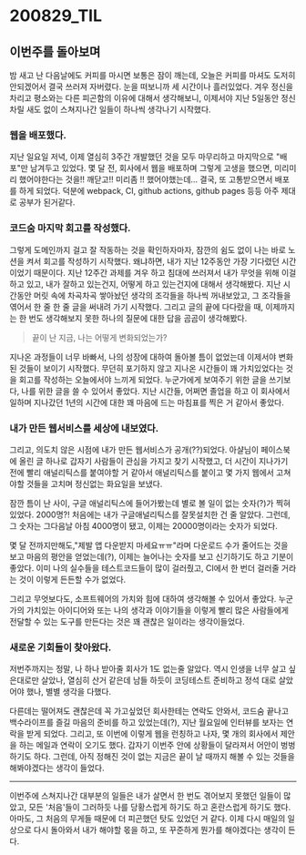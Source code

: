 200829_TIL
===

이번주를 돌아보며
---

밤 새고 난 다음날에도 커피를 마시면 보통은 잠이 깨는데, 오늘은 커피를 마셔도 도저히 안되겠어서 결국 쓰러져 자버렸다. 눈을 떠보니까 세 시간이나 흘러있었다. 겨우 정신을 차리고 평소와는 다른 피곤함의 이유에 대해서 생각해보니, 이제서야 지난 5일동안 정신 차릴 새도 없이 스쳐지나간 일들이 하나씩 생각나기 시작했다. 

### **웹을 배포했다.**
지난 일요일 저녁, 이제 열심히 3주간 개발했던 것을 모두 마무리하고 마지막으로 "배포"만 남겨두고 있었다. 몇 달 전, 회사에서 웹을 배포하며 그렇게 고생을 했으면, 미리미리 했어야한다는 것을!! 깨닫고!! 미리좀 !! 했어야했는데... 결국, 또 고통받으면서 배포를 하게 되었다. 덕분에 webpack, CI, github actions, github pages 등등 아주 제대로 공부가 된거같다. 

### **코드숨 마지막 회고를 작성했다.**
그렇게 도메인까지 걸고 잘 작동하는 것을 확인하자마자, 잠깐의 쉼도 없이 나는 바로 노션을 켜서 회고를 작성하기 시작했다. 왜냐하면, 내가 지난 12주동안 가장 기다렸던 시간이었기 때문이다. 지난 12주간 과제를 겨우 하고 침대에 쓰러져서 내가 무엇을 위해 이걸 하고 있고, 내가 잘하고 있는건지, 어떻게 하고 있는건지에 대해서 생각해봤다. 지난 시간동안 머릿 속에 차곡차곡 쌓아놨던 생각의 조각들을 하나씩 꺼내보았고, 그 조각들을 엮어서 한 줄 한 줄 글을 써내려 가기 시작했다. 그리고 글의 끝에 다다랐을 때, 이제까지는 한 번도 생각해보지 못한 하나의 질문에 대한 답을 곰곰이 생각해봤다. 

> 끝이 난 지금, 나는 어떻게 변화되었는가?

지나온 과정들이 너무 바빠서, 나의 성장에 대하여 돌아볼 틈이 없었는데 이제서야 변화된 것들이 보이기 시작했다. 무던히 포기하지 않고 지나온 시간들이 꽤 가치있었다는 것을 회고를 작성하는 오늘에서야 느끼게 되었다. 누군가에게 보여주기 위한 글을 쓰기보다, 나를 위한 글을 쓸 수 있어서 좋았다. 지난 시간들, 어쩌면 졸업을 하고 이 회사에서 일하며 지나갔던 1년의 시간에 대한 꽤 마음에 드는 마침표를 찍은 거 같아서 좋았다. 

### **내가 만든 웹서비스를 세상에 내보였다.**
그리고, 의도치 않은 시점에 내가 만든 웹서비스가 공개(??)되었다. 아샬님이 페이스북에 올린 글 하나로 갑자기 사람들이 관심을 가지고 찾기 시작했고, 더 시간이 지나가기 전에 빨리 애널리틱스를 붙여야할 거 같아서 애널리틱스를 붙이고 몇 가지 웹에서 고쳐야할 것들을 고치며 정신없는 화요일을 보냈다. 

잠깐 틈이 난 사이, 구글 애널리틱스에 들어가봤는데 별로 볼 일이 없는 숫자(?)가 찍혀있었다. 2000명?! 처음에는 내가 구글애널리틱스를 잘못설치한 건 줄 알았다. 그런데, 그 숫자는 그다음날 아침 4000명이 됐고, 이제는 20000명이라는 숫자가 되었다. 

몇 달 전까지만해도,"제발 앱 다운받지 마세요ㅠㅠ"라며 다운로드 수가 줄어드는 것을 보고 마음의 평안을 얻었는데(?), 이제는 늘어나는 숫자를 보고 신기하기도 하고 기분이 좋았다. 이미 나의 실수들을 테스트코드들이 많이 걸러줬고, CI에서 한 번더 걸러줄 거라는 것이 이렇게 든든할 수가 없었다. 

그리고 무엇보다도, 소프트웨어의 가치와 힘에 대하여 생각해볼 수 있어서 좋았다. 누군가의 가치있는 아이디어와 또는 나의 생각과 이야기들을 이렇게 빨리 많은 사람들에게 전달할 수 있는 도구를 만든다는 것은 꽤 괜찮은 일이라는 생각이들었다. 

### 새로운 기회들이 찾아왔다.
저번주까지는 정말, 나 하나 받아줄 회사가 1도 없는줄 알았다. 역시 인생을 너무 살고 싶은대로만 살았나, 열심히 산거 같은데 남들 하듯이 코딩테스트 준비하고 정석 대로 살았어야 했나, 별별 생각을 다했다.

다른데는 떨어져도 괜찮은데 꼭 가고싶었던 회사한테는 연락도 안와서, 코드숨 끝나고 백수라이프를 즐길 마음의 준비를 하고 있었는데(?), 지난 월요일에 인터뷰를 보자는 연락을 받게 되었다. 그리고, 또 이번에 이렇게 웹을 런칭하고 나자, 몇 개의 회사에서 제안을 하는 메일과 연락이 오기도 했다. 갑자기 이번주 안에 상황들이 달라져서 어안이 벙벙하기도 하다. 그런데, 아직 정해진 것이 없는 지금은 끝이 날 때까지 해볼 수 있는 것들을 해봐야겠다는 생각이 들었다.

---

이번주에 스쳐지나간 대부분의 일들은 내가 살면서 한 번도 겪어보지 못했던 일들이 많았고, 모든 '처음'들이 그러하듯 나를 당황스럽게 하기도 하고 혼란스럽게 하기도 했다. 아마도, 그 처음의 무게들 때문에 더 피곤했던 탓도 있었던 거 같다. 이제 다시 매일의 일상으로 다시 돌아와서 내가 해야할 몫을 하고, 또 꾸준하게 뭔가를 해야겠다는 생각이 든다.